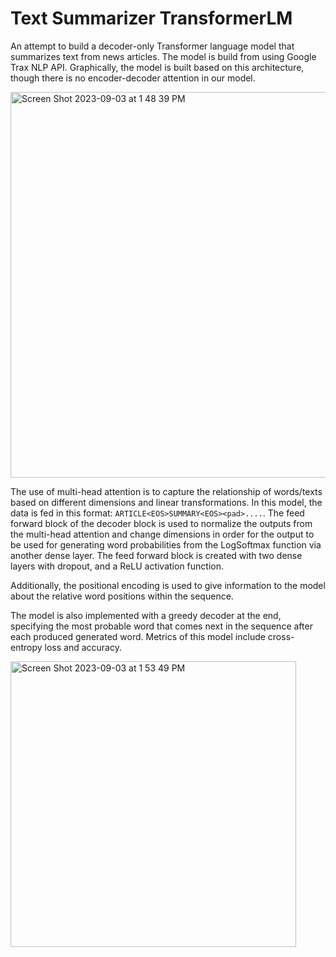 # Text Summarizer TransformerLM
An attempt to build a decoder-only Transformer language model that summarizes text from news articles. The model is build from using Google Trax NLP API. Graphically, the model is built based on this architecture, though there is no encoder-decoder attention in our model.

<img width="617" alt="Screen Shot 2023-09-03 at 1 48 39 PM" src="https://github.com/anthonywu2000/Sample-Text-Summarizer-TransformerLM/assets/52024770/e5d9fc8f-fc64-436e-97d9-e8edf44df694">

The use of multi-head attention is to capture the relationship of words/texts based on different dimensions and linear transformations. In this model, the data is fed in this format:
`ARTICLE<EOS>SUMMARY<EOS><pad>....`. The feed forward block of the decoder block is used to normalize the outputs from the multi-head attention and change dimensions in order for the output to be used for generating word probabilities from the LogSoftmax function via another dense layer. The feed forward block is created with two dense layers with dropout, and a ReLU activation function. 

Additionally, the positional encoding is used to give information to the model about the relative word positions within the sequence.

The model is also implemented with a greedy decoder at the end, specifying the most probable word that comes next in the sequence after each produced generated word.
Metrics of this model include cross-entropy loss and accuracy. 

<img width="457" alt="Screen Shot 2023-09-03 at 1 53 49 PM" src="https://github.com/anthonywu2000/Sample-Text-Summarizer-TransformerLM/assets/52024770/6873e828-d7cb-4a54-ba29-ad1f9043cf74">



